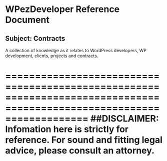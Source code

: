 WPezDeveloper Reference Document
================================

## Subject: Contracts

A collection of knowledge as it relates to WordPress developers, WP development, clients, projects and contracts. 

======================================================================================================================
##DISCLAIMER: Infomation here is strictly for reference. For sound and fitting legal advice, please consult an attorney.
======================================================================================================================

